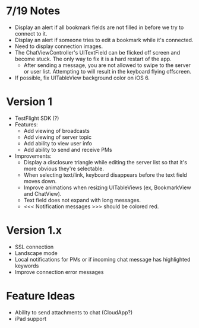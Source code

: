 # 7/19 Notes
* Display an alert if all bookmark fields are not filled in before we try to connect to it.
* Display an alert if someone tries to edit a bookmark while it's connected.
* Need to display connection images.
* The ChatViewController's UITextField can be flicked off screen and become stuck. The only way to fix it is a hard restart of the app.
    * After sending a message, you are not allowed to swipe to the server or user list. Attempting to will result in the keyboard flying offscreen.
* If possible, fix UITableView background color on iOS 6.

# Version 1
* TestFlight SDK (?)
* Features:
    * Add viewing of broadcasts
    * Add viewing of server topic
    * Add ability to view user info
    * Add ability to send and receive PMs
* Improvements:
   * Display a disclosure triangle while editing the server list so that it's more obvious they're selectable.
   * When selecting text/link, keyboard disappears before the text field moves down.
   * Improve animations when resizing UITableViews (ex, BookmarkView and ChatView).
   * Text field does not expand with long messages.
   * <<< Notification messages >>> should be colored red.

# Version 1.x
* SSL connection
* Landscape mode
* Local notifications for PMs or if incoming chat message has highlighted keywords
* Improve connection error messages

# Feature Ideas
* Ability to send attachments to chat (CloudApp?)
* iPad support